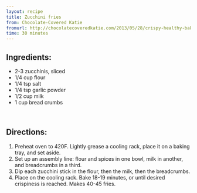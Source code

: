 ```yaml
---
layout: recipe
title: Zucchini fries
from: Chocolate-Covered Katie
fromurl: http://chocolatecoveredkatie.com/2013/05/28/crispy-healthy-baked-zucchini-fries/
time: 30 minutes
---
```


Ingredients:
------------
* 2-3 zucchinis, sliced
* 1/4 cup flour
* 1/4 tsp salt
* 1/4 tsp garlic powder
* 1/2 cup milk
* 1 cup bread crumbs

<br>

Directions:
-----------

1. Preheat oven to 420F. Lightly grease a cooling rack, place it on a baking tray, and set aside. 
2. Set up an assembly line: flour and spices in one bowl, milk in another, and breadcrumbs in a third. 
3. Dip each zucchini stick in the flour, then the milk, then the breadcrumbs. 
4. Place on the cooling rack. Bake 18-19 minutes, or until desired crispiness is reached. Makes 40-45 fries. 
